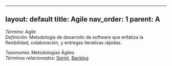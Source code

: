 
---
layout: default
title: Agile
nav_order: 1
parent: A
---

*Término:* Agile  
*Definición:* Metodología de desarrollo de software que enfatiza la flexibilidad, colaboración, y entregas iterativas rápidas.

*Taxonomía:* Metodologías Ágiles  
*Términos relacionados:* [Sprint](https://maleniski.github.io/diccionario-angl-tec-mx/docs/alfabeticamente/S/sprint/), [Backlog](https://maleniski.github.io/diccionario-angl-tec-mx/docs/alfabeticamente/B/backlog/)

